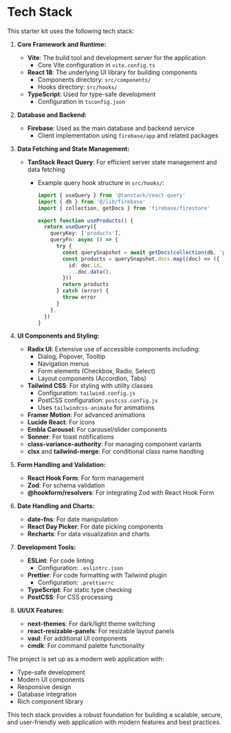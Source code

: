 # Tech Stack

This starter kit uses the following tech stack:

1. **Core Framework and Runtime:**

   - **Vite**: The build tool and development server for the application
     - Core Vite configuration in `vite.config.ts`
   - **React 18**: The underlying UI library for building components
     - Components directory: `src/components/`
     - Hooks directory: `src/hooks/`
   - **TypeScript**: Used for type-safe development
     - Configuration in `tsconfig.json`

2. **Database and Backend:**

   - **Firebase**: Used as the main database and backend service
     - Client implementation using `firebase/app` and related packages

3. **Data Fetching and State Management:**

   - **TanStack React Query**: For efficient server state management and data fetching

     - Example query hook structure in `src/hooks/`:

       ```typescript
       import { useQuery } from '@tanstack/react-query'
       import { db } from '@/lib/firebase'
       import { collection, getDocs } from 'firebase/firestore'

       export function useProducts() {
         return useQuery({
           queryKey: ['products'],
           queryFn: async () => {
             try {
               const querySnapshot = await getDocs(collection(db, 'products'))
               const products = querySnapshot.docs.map((doc) => ({
                 id: doc.id,
                 ...doc.data(),
               }))
               return products
             } catch (error) {
               throw error
             }
           },
         })
       }
       ```

4. **UI Components and Styling:**

   - **Radix UI**: Extensive use of accessible components including:
     - Dialog, Popover, Tooltip
     - Navigation menus
     - Form elements (Checkbox, Radio, Select)
     - Layout components (Accordion, Tabs)
   - **Tailwind CSS**: For styling with utility classes
     - Configuration: `tailwind.config.js`
     - PostCSS configuration: `postcss.config.js`
     - Uses `tailwindcss-animate` for animations
   - **Framer Motion**: For advanced animations
   - **Lucide React**: For icons
   - **Embla Carousel**: For carousel/slider components
   - **Sonner**: For toast notifications
   - **class-variance-authority**: For managing component variants
   - **clsx** and **tailwind-merge**: For conditional class name handling

5. **Form Handling and Validation:**

   - **React Hook Form**: For form management
   - **Zod**: For schema validation
   - **@hookform/resolvers**: For integrating Zod with React Hook Form

6. **Date Handling and Charts:**

   - **date-fns**: For date manipulation
   - **React Day Picker**: For date picking components
   - **Recharts**: For data visualization and charts

7. **Development Tools:**

   - **ESLint**: For code linting
     - Configuration: `.eslintrc.json`
   - **Prettier**: For code formatting with Tailwind plugin
     - Configuration: `.prettierrc`
   - **TypeScript**: For static type checking
   - **PostCSS**: For CSS processing

8. **UI/UX Features:**
   - **next-themes**: For dark/light theme switching
   - **react-resizable-panels**: For resizable layout panels
   - **vaul**: For additional UI components
   - **cmdk**: For command palette functionality

The project is set up as a modern web application with:

- Type-safe development
- Modern UI components
- Responsive design
- Database integration
- Rich component library

This tech stack provides a robust foundation for building a scalable, secure, and user-friendly web application with modern features and best practices.
